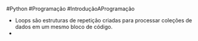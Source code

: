 #Python #Programação #IntroduçãoAProgramação 


- Loops são estruturas de repetição criadas para processar coleções de dados em um mesmo bloco de código.
- 